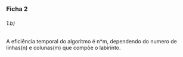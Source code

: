   ### Ficha 2

###### 1.b)

A eficiência temporal do algoritmo é n*m, dependendo do numero de linhas(n) e colunas(m) que compõe o labirinto.
